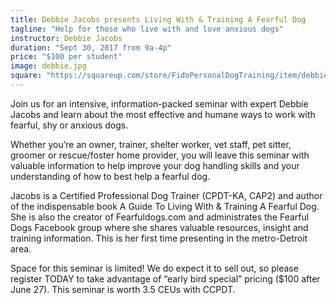 ```yaml
---
title: Debbie Jacobs presents Living With & Training A Fearful Dog 
tagline: "Help for those who live with and love anxious dogs"
instructor: Debbie Jacobs
duration: "Sept 30, 2017 from 9a-4p"
price: "$100 per student"
image: debbie.jpg
square: "https://squareup.com/store/FidoPersonalDogTraining/item/debbie-jacob-seminar"
---
```


Join us for an intensive, information-packed seminar with expert Debbie Jacobs and learn about the most effective
and humane ways to work with fearful, shy or anxious dogs.

Whether you’re an owner, trainer, shelter worker, vet staff, pet sitter, groomer or rescue/foster home provider, you 
will leave this seminar with valuable information to help improve your dog handling skills and your understanding of 
how to best help a fearful dog.
 
Jacobs is a Certified Professional Dog Trainer (CPDT-KA, CAP2) and author of the indispensable book A Guide To Living
With & Training A Fearful Dog. She is also the creator of Fearfuldogs.com and administrates the Fearful Dogs Facebook group
where she shares valuable resources, insight and training information. This is her first time presenting in the metro-Detroit area.
 
Space for this seminar is limited! We do expect it to sell out, so please register TODAY to take advantage of “early bird special” 
pricing ($100 after June 27). This seminar is worth 3.5 CEUs with CCPDT.
 

